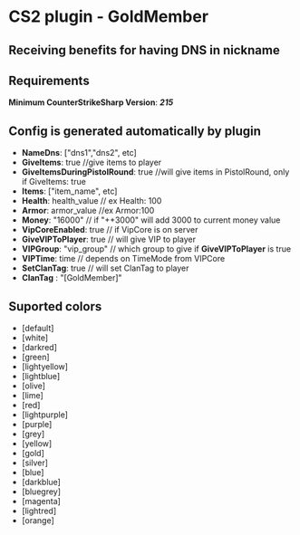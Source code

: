# CS2 plugin - GoldMember
## Receiving benefits for having DNS in nickname

## Requirements
**Minimum CounterStrikeSharp Version**: ***215***

## Config is generated automatically by plugin
- **NameDns**: ["dns1","dns2", etc]
- **GiveItems**: true //give items to player
- **GiveItemsDuringPistolRound**: true //will give items in PistolRound, only if GiveItems: true
- **Items**: ["item_name", etc]
- **Health**: health_value // ex Health: 100
- **Armor**: armor_value //ex Armor:100
- **Money**: "16000" // if "++3000" will add 3000 to current money value
- **VipCoreEnabled**: true // if VipCore is on server
- **GiveVIPToPlayer**: true // will give VIP to player
- **VIPGroup**: "vip_group" // which group to give if **GiveVIPToPlayer** is true
- **VIPTime**: time // depends on TimeMode from VIPCore
- **SetClanTag**: true // will set ClanTag to player
- **ClanTag** : "[GoldMember]"

## Suported colors
- [default]
- [white]
- [darkred]
- [green]
- [lightyellow]
- [lightblue]
- [olive]
- [lime]
- [red]
- [lightpurple]
- [purple]
- [grey]
- [yellow]
- [gold]
- [silver]
- [blue]
- [darkblue]
- [bluegrey]
- [magenta]
- [lightred]
- [orange]

